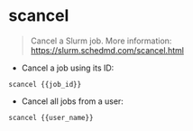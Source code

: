 # scancel

> Cancel a Slurm job.
> More information: <https://slurm.schedmd.com/scancel.html>

- Cancel a job using its ID:

`scancel {{job_id}}`

- Cancel all jobs from a user:

`scancel {{user_name}}`
